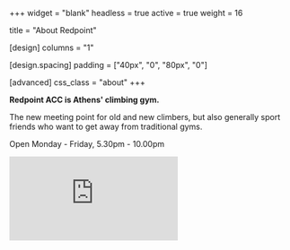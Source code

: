 +++
widget = "blank"
headless = true
active = true
weight = 16

title = "About Redpoint"

[design]
  columns = "1"

[design.spacing]
  padding = ["40px", "0", "80px", "0"]

[advanced]
 css_class = "about"
+++


__Redpoint ACC is Athens' climbing gym.__

The new meeting point for old and new climbers, but also generally sport friends who want to get away from traditional gyms.

Open Monday - Friday, 5.30pm - 10.00pm

<div class="video-container">
  <iframe src="https://www.youtube.com/embed/5na35lgS3yY" frameborder="0" allow="accelerometer; autoplay; encrypted-media; gyroscope; picture-in-picture" allowfullscreen></iframe>
</div>